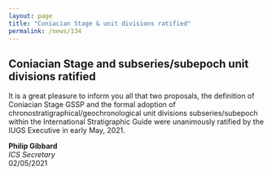 ```yaml
---
layout: page
title: "Coniacian Stage & unit divisions ratified"
permalink: /news/134
---
```

## Coniacian Stage and subseries/subepoch unit divisions ratified

It is a great pleasure to inform you all that two proposals, the definition of Coniacian Stage GSSP and the formal adoption of chronostratigraphical/geochronological unit divisions subseries/subepoch within the International Stratigraphic Guide were unanimously ratified by the IUGS Executive in early May, 2021.


**Philip Gibbard**  
*ICS Secretary*  
02/05/2021
